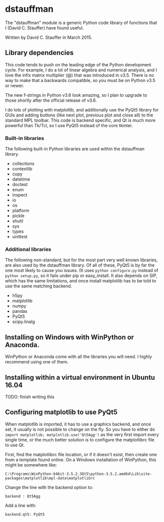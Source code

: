# dstauffman

The "dstauffman" module is a generic Python code library of functions that I (David C. Stauffer) have found useful.

Written by David C. Stauffer in March 2015.

## Library dependencies

This code tends to push on the leading edge of the Python development cycle.  For example, I do a lot of linear algebra and numerical analysis, and I love the infix matrix multiplier (@) that was introduced in v3.5.  There is no way to make that a backwards compatible, so you must be on Python v3.5 or newer.

The new f-strings in Python v3.6 look amazing, so I plan to upgrade to those shortly after the official release of v3.6.

I do lots of plotting with matplotlib, and additionally use the PyQt5 library for GUIs and adding buttons (like next plot, previous plot and close all) to the standard MPL toolbar.  This code is backend specific, and Qt is much more powerful than Tk/Tcl, so I use PyQt5 instead of the core tkinter.

### Built-in libraries

The following built-in Python libraries are used within the dstauffman library.

* collections
* contextlib
* copy
* datetime
* doctest
* enum
* inspect
* io
* os
* platform
* pickle
* shutil
* sys
* types
* unittest

### Additional libraries

The following non-standard, but for the most part very well known libraries, are also used by the dstauffman library.  Of all of these, PyQt5 is by far the one most likely to cause you issues.  (It uses `python configure.py` instead of `python setup.py`, so it fails under pip or easy_install.  It also depends on SIP, which has the same limitations, and once install matplotlib has to be told to use the same matching backend.

* h5py
* matplotlib
* numpy
* pandas
* PyQt5
* scipy.linalg

## Installing on Windows with WinPython or Anaconda.
WinPython or Anaconda come with all the libraries you will need.  I highly recommend using one of them.

## Installing within a virtual environment in Ubuntu 16.04

TODO: finish writing this

## Configuring matplotlib to use PyQt5

When matplotlib is imported, it has to use a graphics backend, and once set, it usually is not possible to change on the fly.  So you have to either do `import matplotlib; matplotlib.use('Qt5Agg')` as the very first import every single time, or the much better solution is to configure the matplotlibrc file to use Qt.

First, find the matplotlibrc file location, or if it doesn't exist, then create one from a template found online.  On a Windows installation of WinPython, this might be somewhere like:

`C:\Programs\WinPython-64bit-3.5.2.3Qt5\python-3.5.2.amd64\Lib\site-packages\matplotlib\mpl-data\matplotlibrc`

Change the line with the backend option to:

`backend : Qt5Agg`

Add a line with:

`backend.qt5: PyQt5`
